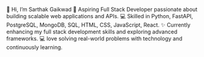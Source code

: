 👋 Hi, I’m Sarthak Gaikwad
🚀 Aspiring Full Stack Developer passionate about building scalable web applications and APIs.
💻 Skilled in Python, FastAPI, PostgreSQL, MongoDB, SQL, HTML, CSS, JavaScript, React.
✨ Currently enhancing my full stack development skills and exploring advanced frameworks.
💻 love solving real-world problems with technology and continuously learning.
